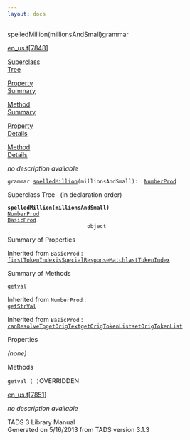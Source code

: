 ```yaml
---
layout: docs
---
```

<span class="title">spelledMillion(millionsAndSmall)</span><span class="type">grammar</span>

[en_us.t](../file/en_us.t.html)\[[7848](../source/en_us.t.html#7848)\]

[Superclass  
Tree](#_SuperClassTree_)

[Property  
Summary](#_PropSummary_)

[Method  
Summary](#_MethodSummary_)

[Property  
Details](#_Properties_)

[Method  
Details](#_Methods_)



*no description available*

`grammar `<span class="gramalt">[`spelledMillion`](../object/spelledMillion.html)`(millionsAndSmall)`</span>` :   `[`NumberProd`](../object/NumberProd.html)



<span id="_SuperClassTree_"></span>



<span class="hdln">Superclass Tree</span>   (in declaration order)



**`spelledMillion(millionsAndSmall)`**  
[`NumberProd`](../object/NumberProd.html)  
[`BasicProd`](../object/BasicProd.html)  
`                         object`  
<span id="_PropSummary_"></span>



<span class="hdln">Summary of Properties</span>  







Inherited from `BasicProd` :  
[`firstTokenIndex`](../object/BasicProd.html#firstTokenIndex)[`isSpecialResponseMatch`](../object/BasicProd.html#isSpecialResponseMatch)[`lastTokenIndex`](../object/BasicProd.html#lastTokenIndex)

<span id="_MethodSummary_"></span>



<span class="hdln">Summary of Methods</span>  



[`getval`](#getval)

Inherited from `NumberProd` :  
[`getStrVal`](../object/NumberProd.html#getStrVal)

Inherited from `BasicProd` :  
[`canResolveTo`](../object/BasicProd.html#canResolveTo)[`getOrigText`](../object/BasicProd.html#getOrigText)[`getOrigTokenList`](../object/BasicProd.html#getOrigTokenList)[`setOrigTokenList`](../object/BasicProd.html#setOrigTokenList)

<span id="_Properties_"></span>



<span class="hdln">Properties</span>  



*(none)* <span id="_Methods_"></span>



<span class="hdln">Methods</span>  



<span id="getval"></span>

`getval ( )`<span class="rem">OVERRIDDEN</span>

[en_us.t](../file/en_us.t.html)\[[7851](../source/en_us.t.html#7851)\]



*no description available*





TADS 3 Library Manual  
Generated on 5/16/2013 from TADS version 3.1.3


